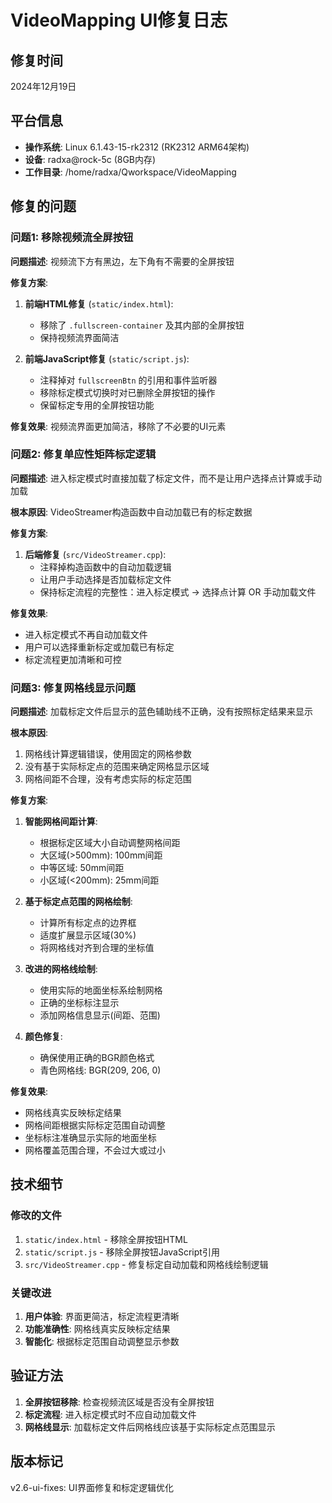 # VideoMapping UI修复日志

## 修复时间
2024年12月19日

## 平台信息
- **操作系统**: Linux 6.1.43-15-rk2312 (RK2312 ARM64架构)
- **设备**: radxa@rock-5c (8GB内存)
- **工作目录**: /home/radxa/Qworkspace/VideoMapping

## 修复的问题

### 问题1: 移除视频流全屏按钮
**问题描述**: 视频流下方有黑边，左下角有不需要的全屏按钮

**修复方案**:
1. **前端HTML修复** (`static/index.html`):
   - 移除了 `.fullscreen-container` 及其内部的全屏按钮
   - 保持视频流界面简洁

2. **前端JavaScript修复** (`static/script.js`):
   - 注释掉对 `fullscreenBtn` 的引用和事件监听器
   - 移除标定模式切换时对已删除全屏按钮的操作
   - 保留标定专用的全屏按钮功能

**修复效果**: 视频流界面更加简洁，移除了不必要的UI元素

### 问题2: 修复单应性矩阵标定逻辑
**问题描述**: 进入标定模式时直接加载了标定文件，而不是让用户选择点计算或手动加载

**根本原因**: VideoStreamer构造函数中自动加载已有的标定数据

**修复方案**:
1. **后端修复** (`src/VideoStreamer.cpp`):
   - 注释掉构造函数中的自动加载逻辑
   - 让用户手动选择是否加载标定文件
   - 保持标定流程的完整性：进入标定模式 → 选择点计算 OR 手动加载文件

**修复效果**: 
- 进入标定模式不再自动加载文件
- 用户可以选择重新标定或加载已有标定
- 标定流程更加清晰和可控

### 问题3: 修复网格线显示问题
**问题描述**: 加载标定文件后显示的蓝色辅助线不正确，没有按照标定结果来显示

**根本原因**: 
1. 网格线计算逻辑错误，使用固定的网格参数
2. 没有基于实际标定点的范围来确定网格显示区域
3. 网格间距不合理，没有考虑实际的标定范围

**修复方案**:
1. **智能网格间距计算**:
   - 根据标定区域大小自动调整网格间距
   - 大区域(>500mm): 100mm间距
   - 中等区域: 50mm间距  
   - 小区域(<200mm): 25mm间距

2. **基于标定点范围的网格绘制**:
   - 计算所有标定点的边界框
   - 适度扩展显示区域(30%)
   - 将网格线对齐到合理的坐标值

3. **改进的网格线绘制**:
   - 使用实际的地面坐标系绘制网格
   - 正确的坐标标注显示
   - 添加网格信息显示(间距、范围)

4. **颜色修复**:
   - 确保使用正确的BGR颜色格式
   - 青色网格线: BGR(209, 206, 0)

**修复效果**:
- 网格线真实反映标定结果
- 网格间距根据实际标定范围自动调整
- 坐标标注准确显示实际的地面坐标
- 网格覆盖范围合理，不会过大或过小

## 技术细节

### 修改的文件
1. `static/index.html` - 移除全屏按钮HTML
2. `static/script.js` - 移除全屏按钮JavaScript引用
3. `src/VideoStreamer.cpp` - 修复标定自动加载和网格线绘制逻辑

### 关键改进
1. **用户体验**: 界面更简洁，标定流程更清晰
2. **功能准确性**: 网格线真实反映标定结果
3. **智能化**: 根据标定范围自动调整显示参数

## 验证方法
1. **全屏按钮移除**: 检查视频流区域是否没有全屏按钮
2. **标定流程**: 进入标定模式时不应自动加载文件
3. **网格线显示**: 加载标定文件后网格线应该基于实际标定点范围显示

## 版本标记
v2.6-ui-fixes: UI界面修复和标定逻辑优化 